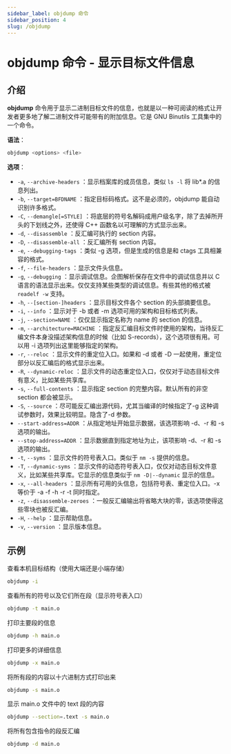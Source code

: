 ```yaml
---
sidebar_label: objdump 命令
sidebar_position: 4
slug: /objdump
---
```


# objdump 命令 - 显示目标文件信息



## 介绍

**objdump** 命令用于显示二进制目标文件的信息，也就是以一种可阅读的格式让开发者更多地了解二进制文件可能带有的附加信息。它是 GNU Binutils 工具集中的一个命令。

**语法**：

```bash
objdump <options> <file>
```

**选项**：

- `-a`, `--archive-headers` ：显示档案库的成员信息，类似 `ls -l` 将 lib*.a 的信息列出。 
- `-b`, `--target=BFDNAME` ：指定目标码格式。这不是必须的，objdump 能自动识别许多格式。
- `-C`, `--demangle[=STYLE]` ：将底层的符号名解码成用户级名字，除了去掉所开头的下划线之外，还使得 C++ 函数名以可理解的方式显示出来。 
- `-d`, `--disassemble` ：反汇编可执行的 section 内容。
- `-D`, `--disassemble-all` ：反汇编所有 section 内容。
- `-e`, `--debugging-tags` ：类似 -g 选项，但是生成的信息是和 ctags 工具相兼容的格式。
- `-f`, `--file-headers` ：显示文件头信息。
- `-g`, `--debugging` ：显示调试信息。企图解析保存在文件中的调试信息并以 C 语言的语法显示出来。仅仅支持某些类型的调试信息。有些其他的格式被 `readelf -w` 支持。 
- `-h`, `--[section-]headers` ：显示目标文件各个 section 的头部摘要信息。
- `-i`, `--info` ：显示对于 -b 或者 -m 选项可用的架构和目标格式列表。
- `-j`, `--section=NAME` ：仅仅显示指定名称为 name 的 section 的信息。
- `-m`, `--architecture=MACHINE` ：指定反汇编目标文件时使用的架构，当待反汇编文件本身没描述架构信息的时候（比如 S-records），这个选项很有用。可以用 -i 选项列出这里能够指定的架构。
- `-r`, `--reloc` ：显示文件的重定位入口。如果和 -d 或者 -D 一起使用，重定位部分以反汇编后的格式显示出来。
- `-R`, `--dynamic-reloc` ：显示文件的动态重定位入口，仅仅对于动态目标文件有意义，比如某些共享库。
- `-s`, `--full-contents` ：显示指定 section 的完整内容。默认所有的非空 section 都会被显示。 
- `-S`, `--source` ：尽可能反汇编出源代码，尤其当编译的时候指定了-g 这种调试参数时，效果比较明显。隐含了-d 参数。
- `--start-address=ADDR` ：从指定地址开始显示数据，该选项影响 -d、-r 和 -s 选项的输出。
- `--stop-address=ADDR` ：显示数据直到指定地址为止，该项影响 -d、-r 和 -s 选项的输出。
- `-t`, `--syms` ：显示文件的符号表入口。类似于 `nm -s` 提供的信息。
- `-T`, `--dynamic-syms` ：显示文件的动态符号表入口，仅仅对动态目标文件意义，比如某些共享库。它显示的信息类似于 `nm -D|--dynamic` 显示的信息。 
- `-x`, `--all-headers` ：显示所有可用的头信息，包括符号表、重定位入口。-x 等价于 -a -f -h -r -t 同时指定。
- `-z`, `--disassemble-zeroes` ：一般反汇编输出将省略大块的零，该选项使得这些零块也被反汇编。 
- `-H`, `--help` ：显示帮助信息。
- `-v`, `--version` ：显示版本信息。



## 示例

查看本机目标结构（使用大端还是小端存储）

```bash
objdump -i
```

查看所有的符号以及它们所在段（显示符号表入口）

```bash
objdump -t main.o
```

打印主要段的信息

```bash
objdump -h main.o
```

打印更多的详细信息

```bash
objdump -x main.o
```

将所有段的内容以十六进制方式打印出来

```bash
objdump -s main.o
```

显示 main.o 文件中的 text 段的内容

```bash
objdump --section=.text -s main.o
```

将所有包含指令的段反汇编

```bash
objdump -d main.o
```





